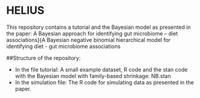 # HELIUS
This repository contains a tutorial and the Bayesian model as presented in the paper: A Bayesian approach for identifying gut microbiome – diet associations]{A Bayesian negative binomial hierarchical model for identifying diet - gut microbiome associations

##Structure of the repository:
- In the file tutorial: A small example dataset, R code and the stan code with the Bayesian model with family-based shrinkage: NB.stan
- In the simulation file: The R code for simulating data as presented in the paper.
